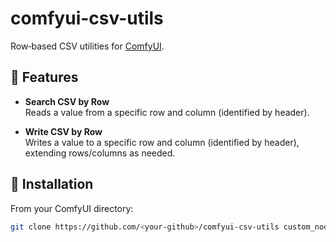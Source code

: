 # comfyui-csv-utils

Row‑based CSV utilities for [ComfyUI](https://github.com/comfyanonymous/ComfyUI).

## 🚀 Features

- **Search CSV by Row**  
  Reads a value from a specific row and column (identified by header).

- **Write CSV by Row**  
  Writes a value to a specific row and column (identified by header), extending rows/columns as needed.

## 📂 Installation

From your ComfyUI directory:

```bash
git clone https://github.com/<your-github>/comfyui-csv-utils custom_nodes/csv_utils
